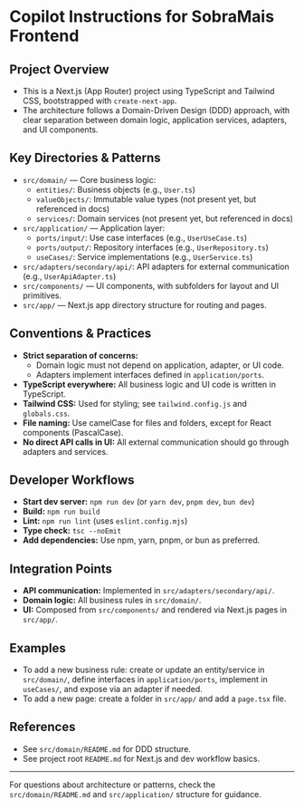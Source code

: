 # Copilot Instructions for SobraMais Frontend

## Project Overview
- This is a Next.js (App Router) project using TypeScript and Tailwind CSS, bootstrapped with `create-next-app`.
- The architecture follows a Domain-Driven Design (DDD) approach, with clear separation between domain logic, application services, adapters, and UI components.

## Key Directories & Patterns
- `src/domain/` — Core business logic:
  - `entities/`: Business objects (e.g., `User.ts`)
  - `valueObjects/`: Immutable value types (not present yet, but referenced in docs)
  - `services/`: Domain services (not present yet, but referenced in docs)
- `src/application/` — Application layer:
  - `ports/input/`: Use case interfaces (e.g., `UserUseCase.ts`)
  - `ports/output/`: Repository interfaces (e.g., `UserRepository.ts`)
  - `useCases/`: Service implementations (e.g., `UserService.ts`)
- `src/adapters/secondary/api/`: API adapters for external communication (e.g., `UserApiAdapter.ts`)
- `src/components/` — UI components, with subfolders for layout and UI primitives.
- `src/app/` — Next.js app directory structure for routing and pages.

## Conventions & Practices
- **Strict separation of concerns:**
  - Domain logic must not depend on application, adapter, or UI code.
  - Adapters implement interfaces defined in `application/ports`.
- **TypeScript everywhere:** All business logic and UI code is written in TypeScript.
- **Tailwind CSS:** Used for styling; see `tailwind.config.js` and `globals.css`.
- **File naming:** Use camelCase for files and folders, except for React components (PascalCase).
- **No direct API calls in UI:** All external communication should go through adapters and services.

## Developer Workflows
- **Start dev server:** `npm run dev` (or `yarn dev`, `pnpm dev`, `bun dev`)
- **Build:** `npm run build`
- **Lint:** `npm run lint` (uses `eslint.config.mjs`)
- **Type check:** `tsc --noEmit`
- **Add dependencies:** Use npm, yarn, pnpm, or bun as preferred.

## Integration Points
- **API communication:** Implemented in `src/adapters/secondary/api/`.
- **Domain logic:** All business rules in `src/domain/`.
- **UI:** Composed from `src/components/` and rendered via Next.js pages in `src/app/`.

## Examples
- To add a new business rule: create or update an entity/service in `src/domain/`, define interfaces in `application/ports`, implement in `useCases/`, and expose via an adapter if needed.
- To add a new page: create a folder in `src/app/` and add a `page.tsx` file.

## References
- See `src/domain/README.md` for DDD structure.
- See project root `README.md` for Next.js and dev workflow basics.

---
For questions about architecture or patterns, check the `src/domain/README.md` and `src/application/` structure for guidance.
